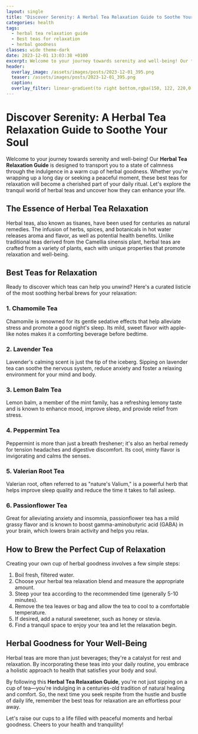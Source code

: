 ```yaml
---
layout: single
title: "Discover Serenity: A Herbal Tea Relaxation Guide to Soothe Your Soul"
categories: health
tags:
  - herbal tea relaxation guide
  - Best teas for relaxation
  - herbal goodness
classes: wide theme-dark
date: 2023-12-01 13:03:38 +0100
excerpt: Welcome to your journey towards serenity and well-being! Our **Herbal Tea Relaxation Guide** is designed to transport you to a state of calmness through the indulgence in a warm cup of herbal goodness.
header:
  overlay_image: /assets/images/posts/2023-12-01_395.png
  teaser: /assets/images/posts/2023-12-01_395.png
  caption: 
  overlay_filter: linear-gradient(to right bottom,rgba(150, 122, 220,0.8), rgba(255,245,208,0.5))
---
```

# Discover Serenity: A Herbal Tea Relaxation Guide to Soothe Your Soul

Welcome to your journey towards serenity and well-being! Our **Herbal Tea Relaxation Guide** is designed to transport you to a state of calmness through the indulgence in a warm cup of herbal goodness. Whether you're wrapping up a long day or seeking a peaceful moment, these best teas for relaxation will become a cherished part of your daily ritual. Let's explore the tranquil world of herbal teas and uncover how they can enhance your life.

## The Essence of Herbal Tea Relaxation
Herbal teas, also known as tisanes, have been used for centuries as natural remedies. The infusion of herbs, spices, and botanicals in hot water releases aroma and flavor, as well as potential health benefits. Unlike traditional teas derived from the Camellia sinensis plant, herbal teas are crafted from a variety of plants, each with unique properties that promote relaxation and well-being.

## Best Teas for Relaxation
Ready to discover which teas can help you unwind? Here's a curated listicle of the most soothing herbal brews for your relaxation:

### 1. Chamomile Tea
Chamomile is renowned for its gentle sedative effects that help alleviate stress and promote a good night's sleep. Its mild, sweet flavor with apple-like notes makes it a comforting beverage before bedtime.

### 2. Lavender Tea
Lavender's calming scent is just the tip of the iceberg. Sipping on lavender tea can soothe the nervous system, reduce anxiety and foster a relaxing environment for your mind and body.

### 3. Lemon Balm Tea
Lemon balm, a member of the mint family, has a refreshing lemony taste and is known to enhance mood, improve sleep, and provide relief from stress.

### 4. Peppermint Tea
Peppermint is more than just a breath freshener; it's also an herbal remedy for tension headaches and digestive discomfort. Its cool, minty flavor is invigorating and calms the senses.

### 5. Valerian Root Tea
Valerian root, often referred to as "nature's Valium," is a powerful herb that helps improve sleep quality and reduce the time it takes to fall asleep.
  
### 6. Passionflower Tea
Great for alleviating anxiety and insomnia, passionflower tea has a mild grassy flavor and is known to boost gamma-aminobutyric acid (GABA) in your brain, which lowers brain activity and helps you relax.

## How to Brew the Perfect Cup of Relaxation
Creating your own cup of herbal goodness involves a few simple steps:

1. Boil fresh, filtered water.
2. Choose your herbal tea relaxation blend and measure the appropriate amount.
3. Steep your tea according to the recommended time (generally 5-10 minutes).
4. Remove the tea leaves or bag and allow the tea to cool to a comfortable temperature.
5. If desired, add a natural sweetener, such as honey or stevia.
6. Find a tranquil space to enjoy your tea and let the relaxation begin.

## Herbal Goodness for Your Well-Being
Herbal teas are more than just beverages; they're a catalyst for rest and relaxation. By incorporating these teas into your daily routine, you embrace a holistic approach to health that satisfies your body and soul.

By following this **Herbal Tea Relaxation Guide**, you're not just sipping on a cup of tea—you're indulging in a centuries-old tradition of natural healing and comfort. So, the next time you seek respite from the hustle and bustle of daily life, remember the best teas for relaxation are an effortless pour away.

Let's raise our cups to a life filled with peaceful moments and herbal goodness. Cheers to your health and tranquility!